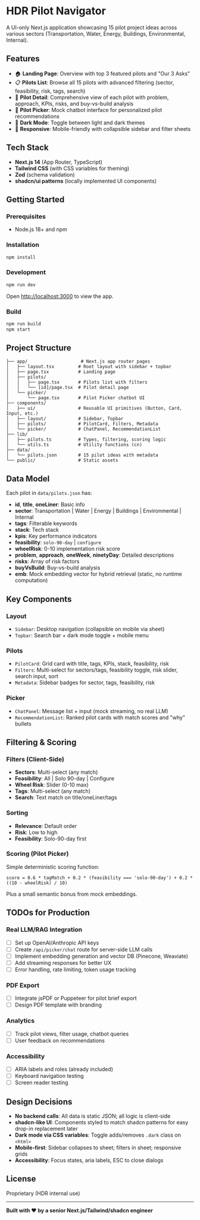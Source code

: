 # HDR Pilot Navigator

A UI-only Next.js application showcasing 15 pilot project ideas across various sectors (Transportation, Water, Energy, Buildings, Environmental, Internal).

## Features

- 🏠 **Landing Page**: Overview with top 3 featured pilots and "Our 3 Asks"
- 📋 **Pilots List**: Browse all 15 pilots with advanced filtering (sector, feasibility, risk, tags, search)
- 📄 **Pilot Detail**: Comprehensive view of each pilot with problem, approach, KPIs, risks, and buy-vs-build analysis
- 🤖 **Pilot Picker**: Mock chatbot interface for personalized pilot recommendations
- 🌙 **Dark Mode**: Toggle between light and dark themes
- 📱 **Responsive**: Mobile-friendly with collapsible sidebar and filter sheets

## Tech Stack

- **Next.js 14** (App Router, TypeScript)
- **Tailwind CSS** (with CSS variables for theming)
- **Zod** (schema validation)
- **shadcn/ui patterns** (locally implemented UI components)

## Getting Started

### Prerequisites

- Node.js 18+ and npm

### Installation

```bash
npm install
```

### Development

```bash
npm run dev
```

Open [http://localhost:3000](http://localhost:3000) to view the app.

### Build

```bash
npm run build
npm start
```

## Project Structure

```
├── app/                    # Next.js app router pages
│   ├── layout.tsx         # Root layout with sidebar + topbar
│   ├── page.tsx           # Landing page
│   ├── pilots/
│   │   ├── page.tsx       # Pilots list with filters
│   │   └── [id]/page.tsx  # Pilot detail page
│   └── picker/
│       └── page.tsx       # Pilot Picker chatbot UI
├── components/
│   ├── ui/                # Reusable UI primitives (Button, Card, Input, etc.)
│   ├── layout/            # Sidebar, Topbar
│   ├── pilots/            # PilotCard, Filters, Metadata
│   └── picker/            # ChatPanel, RecommendationList
├── lib/
│   ├── pilots.ts          # Types, filtering, scoring logic
│   └── utils.ts           # Utility functions (cn)
├── data/
│   └── pilots.json        # 15 pilot ideas with metadata
└── public/                # Static assets
```

## Data Model

Each pilot in `data/pilots.json` has:
- **id**, **title**, **oneLiner**: Basic info
- **sector**: Transportation | Water | Energy | Buildings | Environmental | Internal
- **tags**: Filterable keywords
- **stack**: Tech stack
- **kpis**: Key performance indicators
- **feasibility**: `solo-90-day` | `configure`
- **wheelRisk**: 0-10 implementation risk score
- **problem**, **approach**, **oneWeek**, **ninetyDay**: Detailed descriptions
- **risks**: Array of risk factors
- **buyVsBuild**: Buy-vs-build analysis
- **emb**: Mock embedding vector for hybrid retrieval (static, no runtime computation)

## Key Components

### Layout
- `Sidebar`: Desktop navigation (collapsible on mobile via sheet)
- `Topbar`: Search bar + dark mode toggle + mobile menu

### Pilots
- `PilotCard`: Grid card with title, tags, KPIs, stack, feasibility, risk
- `Filters`: Multi-select for sectors/tags, feasibility toggle, risk slider, search input, sort
- `Metadata`: Sidebar badges for sector, tags, feasibility, risk

### Picker
- `ChatPanel`: Message list + input (mock streaming, no real LLM)
- `RecommendationList`: Ranked pilot cards with match scores and "why" bullets

## Filtering & Scoring

### Filters (Client-Side)
- **Sectors**: Multi-select (any match)
- **Feasibility**: All | Solo 90-day | Configure
- **Wheel Risk**: Slider (0-10 max)
- **Tags**: Multi-select (any match)
- **Search**: Text match on title/oneLiner/tags

### Sorting
- **Relevance**: Default order
- **Risk**: Low to high
- **Feasibility**: Solo-90-day first

### Scoring (Pilot Picker)
Simple deterministic scoring function:
```
score = 0.6 * tagMatch + 0.2 * (feasibility === 'solo-90-day') + 0.2 * ((10 - wheelRisk) / 10)
```
Plus a small semantic bonus from mock embeddings.

## TODOs for Production

### Real LLM/RAG Integration
- [ ] Set up OpenAI/Anthropic API keys
- [ ] Create `/api/picker/chat` route for server-side LLM calls
- [ ] Implement embedding generation and vector DB (Pinecone, Weaviate)
- [ ] Add streaming responses for better UX
- [ ] Error handling, rate limiting, token usage tracking

### PDF Export
- [ ] Integrate jsPDF or Puppeteer for pilot brief export
- [ ] Design PDF template with branding

### Analytics
- [ ] Track pilot views, filter usage, chatbot queries
- [ ] User feedback on recommendations

### Accessibility
- [ ] ARIA labels and roles (already included)
- [ ] Keyboard navigation testing
- [ ] Screen reader testing

## Design Decisions

- **No backend calls**: All data is static JSON; all logic is client-side
- **shadcn-like UI**: Components styled to match shadcn patterns for easy drop-in replacement later
- **Dark mode via CSS variables**: Toggle adds/removes `.dark` class on `<html>`
- **Mobile-first**: Sidebar collapses to sheet; filters in sheet; responsive grids
- **Accessibility**: Focus states, aria labels, ESC to close dialogs

## License

Proprietary (HDR internal use)

---

**Built with ❤️ by a senior Next.js/Tailwind/shadcn engineer**

